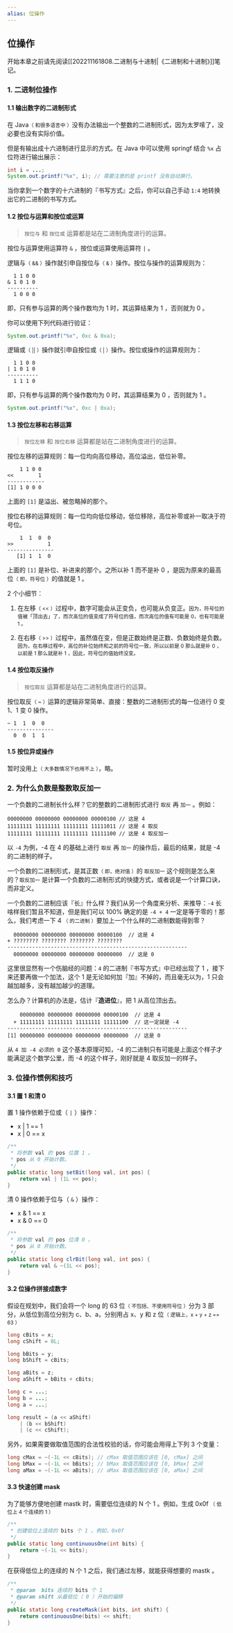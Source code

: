 ```yaml
---
alias: 位操作
---
```


## 位操作

开始本章之前请先阅读[[202211161808.二进制与十进制|《二进制和十进制》]]笔记。

### 1. 二进制位操作

#### 1.1 输出数字的二进制形式

在 Java<small>（ 和很多语言中 ）</small>没有办法输出一个整数的二进制形式，因为太罗嗦了，没必要也没有实际价值。

但是有输出成十六进制进行显示的方式。在 Java 中可以使用 springf 结合 `%x` 占位符进行输出展示：

```java
int i = ...;
System.out.printf("%x", i); // 需要注意的是 printf 没有自动换行。
```

当你拿到一个数字的十六进制的『书写方式』之后，你可以自己手动 `1:4` 地转换出它的二进制的书写方式。


#### 1.2 按位与运算和按位或运算

> `按位与` 和 `按位或` 运算都是站在二进制角度进行的运算。

按位与运算使用运算符 `&` ，按位或运算使用运算符 `|` 。

逻辑与<small>（ && ）</small>操作就引申自按位与<small>（ & ）</small>操作。按位与操作的运算规则为：

```
  1 1 0 0
& 1 0 1 0
----------
  1 0 0 0 
```

即，只有参与运算的两个操作数均为 1 时，其运算结果为 1 ，否则就为 0 。

你可以使用下列代码进行验证：

```java
System.out.printf("%x", 0xc & 0xa);
```

逻辑或<small>（ || ）</small>操作就引申自按位或<small>（ | ）</small>操作。按位或操作的运算规则为：

```
  1 1 0 0 
| 1 0 1 0
----------
  1 1 1 0 
```

即，只有参与运算的两个操作数均为 0 时，其运算结果为 0 ，否则就为 1 。

```java
System.out.printf("%x", 0xc | 0xa);
```

#### 1.3 按位左移和右移运算

> `按位左移` 和 `按位右移` 运算都是站在二进制角度进行的运算。

按位左移的运算规则：每一位均向高位移动，高位溢出，低位补零。

```
    1 1 0 0 
<<        1
------------
[1] 1 0 0 0      
```

上面的 `[1]` 是溢出、被忽略掉的那个。

按位右移的运算规则：每一位均向低位移动，低位移除，高位补零或补一取决于符号位。

```
    1  1  0  0 
>>           1  
---------------
   [1] 1  1  0
```

上面的 `[1]` 是补位、补进来的那个。之所以补 1 而不是补 0 ，是因为原来的最高位<small>（ 即，符号位 ）</small>的值就是 1 。

2 个小细节：

1. 在左移<small>（ << ）</small>过程中，数字可能会从正变负，也可能从负变正。<small>因为，符号位的值被「顶出去」了，而次高位的值变成了符号位的值，而次高位的值有可能是 0，也有可能是 1 。</small>

2. 在右移<small>（ >> ）</small>过程中，虽然值在变，但是正数始终是正数、负数始终是负数。<small>因为，在右移过程中，高位的补位始终和之前的符号位一致，所以以前是 0 那么就是补 0 ，以前是 1 那么就是补 1 ，因此，符号位的值始终没变。</small>


#### 1.4 按位取反操作

> `按位取反` 运算都是站在二进制角度进行的运算。

按位取反<small>（ ~ ）</small>运算的逻辑非常简单、直接：整数的二进制形式的每一位进行 0 变 1、1 变 0 操作。

```
~ 1  1  0  0 
---------------
  0  0  1  1
```

#### 1.5 按位异或操作

暂时没用上<small>（ 大多数情况下也用不上 ）</small>，略。

### 2. 为什么负数是整数取反加一

一个负数的二进制长什么样？它的整数的二进制形式进行 `取反` 再 `加一` 。例如：

```
00000000 00000000 00000000 00000100 // 这是 4 
11111111 11111111 11111111 11111011 // 这是 4 取反
11111111 11111111 11111111 11111100 // 这是 4 取反加一
```

以 `-4` 为例，-4 在 4 的基础上进行 `取反` 再 `加一` 的操作后，最后的结果，就是 -4 的二进制的样子。

一个负数的二进制形式，是其正数<small>（ 即，绝对值 ）</small>的 `取反加一` 这个规则是怎么来的？`取反加一` 是计算一个负数的二进制形式的快捷方式，或者说是一个计算口诀，而非定义。

一个负数的二进制应该『长』什么样？我们从另一个角度来分析、来推导：`-4` 长啥样我们暂且不知道，但是我们可以 100% 确定的是 `-4 + 4` 一定是等于零的！那么，我们考虑一下 4 <small>（ 的二进制 ）</small>要加上一个什么样的二进制数能得到零？

```
  00000000 00000000 00000000 00000100  // 这是 4
+ ???????? ???????? ???????? ????????
----------------------------------------------------------
  00000000 00000000 00000000 00000000  // 这是 0
```

这里很显然有一个伤脑经的问题：`4` 的二进制『书写方式』中已经出现了 1 ，接下来还要再做一个加法，这个 1 是无论如何加『加』不掉的，而且毫无以为，1 只会越加越多，没有越加越少的道理。

怎么办？计算机的办法是，估计『**造进位**』，把 1 从高位顶出去。


```
    00000000 00000000 00000000 00000100  // 这是 4
  + 11111111 11111111 11111111 11111100  // 这一定就是 -4 
----------------------------------------------------------
[1] 00000000 00000000 00000000 00000000  // 这是 0
```

从 `4 加 -4 必须的 0` 这个基本原理可知，-4 的二进制只有可能是上面这个样子才能满足这个数学公里，而 -4 的这个样子，刚好就是 4 取反加一的样子。


### 3. 位操作惯例和技巧

#### 3.1 置 1 和清 0

置 1 操作依赖于位或（ `|` ）操作：

-    x | 1 == 1
-    x | 0 == x

```java
/**
 * 将参数 val 的 pos 位置 1 。
 * pos 从 0 开始计数。
 */
public static long setBit(long val, int pos) {
    return val | (1L << pos);
}
```

清 0 操作依赖于位与（ `&` ）操作：

-    x & 1 == x
-    x & 0 == 0

```java
/**
 * 将参数 val 的 pos 位清 0 。
 * pos 从 0 开始计数。
 */
public static long clrBit(long val, int pos) {
    return val & ~(1L << pos);
}
```


#### 3.2 位操作拼接成数字

假设在规划中，我们会将一个 long  的 63 位<small>（ 不包括、不使用符号位 ）</small>分为 3 部分，从低位到高位分别为 c、b、a，分别用占 x、y 和 z 位<small>（ 逻辑上，x + y + z == 63 ）</small>

```java
long cBits = x;
long cShift = 0L;

long bBits = y;
long bShift = cBits;

long aBits = z;
long aShift = bBits + cBits;

long c = ...;
long b = ...;
long a = ...;

long result = (a << aShift) 
    | (b << bShift)
    | (c << cShift);
```

另外，如果需要做取值范围的合法性校验的话，你可能会用得上下列 3 个变量：

```java
long cMax = ~(-1L << cBits); // cMax 取值范围应该在 [0, cMax] 之间
long bMax = ~(-1L << bBits); // bMax 取值范围应该在 [0, bMax] 之间
long aMax = ~(-1L << aBits); // aMax 取值范围应该在 [0, aMax] 之间
```




#### 3.3 快速创建 mask

为了能够方便地创建 mastk 时，需要低位连续的 N 个 1 。例如，生成 0x0f <small>（ 低位上 4 个连续的 1 ）</small>

```java
/**
 * 创建低位上连续的 bits 个 1 。例如，0x0f
 */
public static long continuousOne(int bits) {
    return ~(-1L << bits);
}
```

在获得低位上的连续的 N 个 1 之后，我们通过左移，就能获得想要的 mastk 。

```java
/**
 * @param  bits 连续的 bits 个 1
 * @param shift 从最低位（ 0 ）开始的偏移
 */
public static long createMask(int bits, int shift) {
    return continuousOne(bits) << shift;
}
```